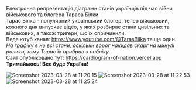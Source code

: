 Електронна репрезентація діаграми станів українців під час війни військового та блогера Тараса Білки.
<br>Тарас Білка - популярний український блогер, тепер військовий, кожного дня випускає відео, у яких розбирає стани цивільних та військових,
а також тригери, що їх спричинили. 
<br>Веде ютуб канал: https://www.youtube.com/@TarasBilka та ще один.
<br><i>На графіку є не всі стани, оскільки ворог накидав скарг на минулі ролики, тому Тарас їх прибрав з пабліку.</i>
<br>Сайт опубліковано тут: https://cardiogram-of-nation.vercel.app
<br> <b>Тримаймось! Все буде Україна!</b>

![Screenshot 2023-03-28 at 11 20 15](https://user-images.githubusercontent.com/50410811/228174463-51ff5532-d382-469b-ae32-67b5dea12b7c.png)
![Screenshot 2023-03-28 at 11 22 53](https://user-images.githubusercontent.com/50410811/228175084-4b0d08f1-e055-4a81-9b1e-b849f353ca53.png)
![Screenshot 2023-03-28 at 11 25 24](https://user-images.githubusercontent.com/50410811/228175804-a2e032d9-d18b-4fff-9451-8d218f5ae844.png)
